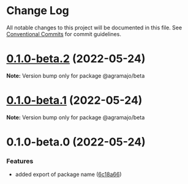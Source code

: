 # Change Log

All notable changes to this project will be documented in this file.
See [Conventional Commits](https://conventionalcommits.org) for commit guidelines.

# [0.1.0-beta.2](https://github.com/agramajo/test/compare/@agramajo/beta@0.1.0-beta.1...@agramajo/beta@0.1.0-beta.2) (2022-05-24)

**Note:** Version bump only for package @agramajo/beta





# [0.1.0-beta.1](https://github.com/agramajo/test/compare/@agramajo/beta@0.1.0-beta.0...@agramajo/beta@0.1.0-beta.1) (2022-05-24)

**Note:** Version bump only for package @agramajo/beta





# 0.1.0-beta.0 (2022-05-24)


### Features

* added export of package name ([6c18a66](https://github.com/agramajo/test/commit/6c18a66e5a20ca8d8b4f4c0ac494f7b76ff616f4))
